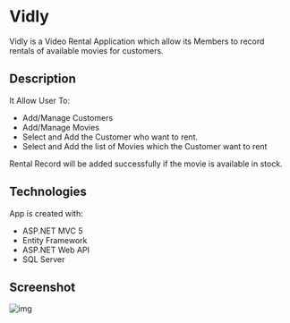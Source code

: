 # Vidly

Vidly is a Video Rental Application which allow its Members to record rentals of available movies for customers.

## Description

It Allow User To:

* Add/Manage Customers
* Add/Manage Movies
* Select and Add the Customer who want to rent.
* Select and Add the list of Movies which the Customer want to rent

Rental Record will be added successfully if the movie is available in stock.

## Technologies
App is created with:
* ASP.NET MVC 5
* Entity Framework
* ASP.NET Web API
* SQL Server

## Screenshot

![img](https://user-images.githubusercontent.com/46482689/50996471-c98d8d00-1543-11e9-9b4f-6adf9c8e3d9d.PNG)
